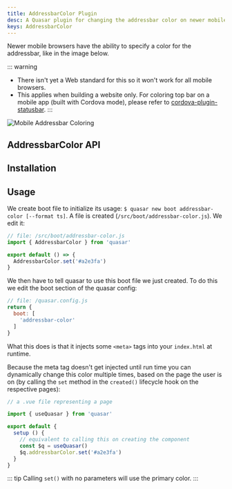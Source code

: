 ```yaml
---
title: AddressbarColor Plugin
desc: A Quasar plugin for changing the addressbar color on newer mobile browsers.
keys: AddressbarColor
---
```

Newer mobile browsers have the ability to specify a color for the addressbar, like in the image below.

::: warning
* There isn't yet a Web standard for this so it won't work for all mobile browsers.
* This applies when building a website only. For coloring top bar on a mobile app (built with Cordova mode), please refer to [cordova-plugin-statusbar](https://cordova.apache.org/docs/en/latest/reference/cordova-plugin-statusbar/).
:::

![Mobile Addressbar Coloring](https://cdn.quasar.dev/img/mobile-address-bar-colors.jpg "Mobile Addressbar Coloring")

## AddressbarColor API

<doc-api file="AddressbarColor" />

## Installation

<doc-installation plugins="AddressbarColor" />

## Usage

We create boot file to initialize its usage: `$ quasar new boot addressbar-color [--format ts]`. A file is created (`/src/boot/addressbar-color.js`). We edit it:

```js
// file: /src/boot/addressbar-color.js
import { AddressbarColor } from 'quasar'

export default () => {
  AddressbarColor.set('#a2e3fa')
}
```

We then have to tell quasar to use this boot file we just created. To do this we edit the boot section of the quasar config:
```js
// file: /quasar.config.js
return {
  boot: [
    'addressbar-color'
  ]
}
```

What this does is that it injects some `<meta>` tags into your `index.html` at runtime.

Because the meta tag doesn't get injected until run time you can dynamically change this color multiple times, based on the page the user is on (by calling the `set` method in the `created()` lifecycle hook on the respective pages):


```js
// a .vue file representing a page

import { useQuasar } from 'quasar'

export default {
  setup () {
    // equivalent to calling this on creating the component
    const $q = useQuasar()
    $q.addressbarColor.set('#a2e3fa')
  }
}
```

::: tip
Calling `set()` with no parameters will use the primary color.
:::

